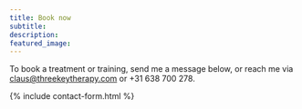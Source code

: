 ```yaml
---
title: Book now
subtitle: 
description:
featured_image: 
---
```


To book a treatment or training, send me a message below, or reach me via claus@threekeytherapy.com or +31 638 700 278.

{% include contact-form.html %}


